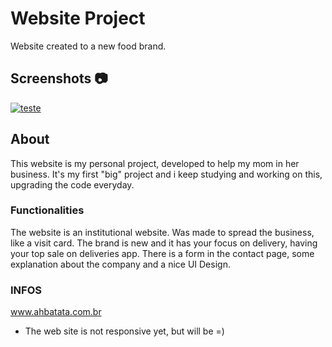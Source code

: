 # Website Project

Website created to a new food brand.

## Screenshots :camera:

<a href="https://ibb.co/6RVpvSQ"><img src="https://i.ibb.co/4Z9DsLk/teste.jpg" alt="teste" border="0"></a>

## About

This website is my personal project, developed to help my mom in her business. It's my first "big" project and i keep studying and working on this,
upgrading the code everyday.

### Functionalities
The website is an institutional website. Was made to spread the business, like a visit card. The brand is new and it has your focus on delivery, having your top sale on deliveries app. There is a form in the contact page, some explanation about the company and a nice UI Design.

### INFOS
www.ahbatata.com.br 

* The web site is not responsive yet, but will be =)



